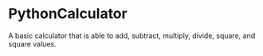 # PythonCalculator
A basic calculator that is able to add, subtract, multiply, divide, square, and square values. 
